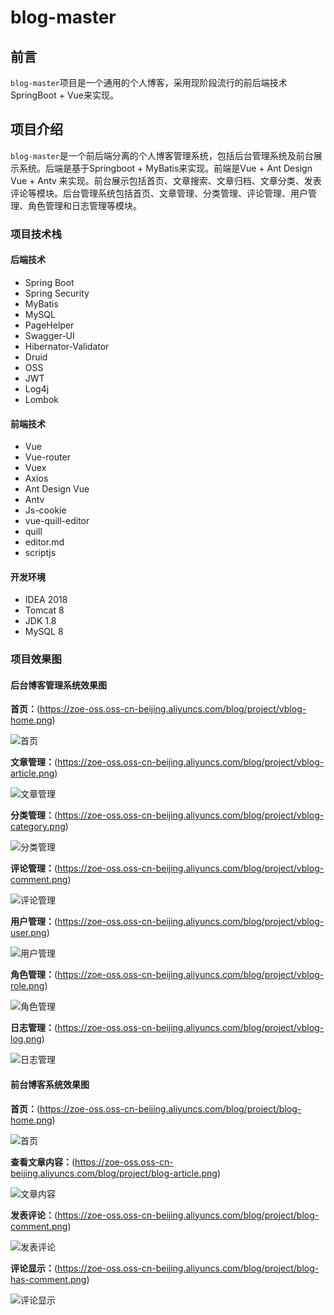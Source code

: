 # blog-master
## 前言

`blog-master`项目是一个通用的个人博客，采用现阶段流行的前后端技术SpringBoot + Vue来实现。

## 项目介绍

`blog-master`是一个前后端分离的个人博客管理系统，包括后台管理系统及前台展示系统。后端是基于Springboot + MyBatis来实现。前端是Vue + Ant Design Vue + Antv 来实现。前台展示包括首页、文章搜索、文章归档、文章分类、发表评论等模块。后台管理系统包括首页、文章管理、分类管理、评论管理、用户管理、角色管理和日志管理等模块。

### 项目技术栈

#### 后端技术

- Spring Boot
- Spring Security
- MyBatis
- MySQL
- PageHelper
- Swagger-UI
- Hibernator-Validator
- Druid
- OSS
- JWT
- Log4j
- Lombok

#### 前端技术

- Vue
- Vue-router
- Vuex
- Axios
- Ant Design Vue
- Antv
- Js-cookie
- vue-quill-editor
- quill
- editor.md
- scriptjs

#### 开发环境

- IDEA 2018
- Tomcat 8
- JDK 1.8
- MySQL 8



### 项目效果图

#### 后台博客管理系统效果图

**首页：**(https://zoe-oss.oss-cn-beijing.aliyuncs.com/blog/project/vblog-home.png)

![首页](https://zoe-oss.oss-cn-beijing.aliyuncs.com/blog/project/vblog-home.png)

**文章管理：**(https://zoe-oss.oss-cn-beijing.aliyuncs.com/blog/project/vblog-article.png)

![文章管理](https://zoe-oss.oss-cn-beijing.aliyuncs.com/blog/project/vblog-article.png)

**分类管理：**(https://zoe-oss.oss-cn-beijing.aliyuncs.com/blog/project/vblog-category.png)

![分类管理](https://zoe-oss.oss-cn-beijing.aliyuncs.com/blog/project/vblog-category.png)

**评论管理：**(https://zoe-oss.oss-cn-beijing.aliyuncs.com/blog/project/vblog-comment.png)

![评论管理](https://zoe-oss.oss-cn-beijing.aliyuncs.com/blog/project/vblog-comment.png)

**用户管理：**(https://zoe-oss.oss-cn-beijing.aliyuncs.com/blog/project/vblog-user.png)

![用户管理](https://zoe-oss.oss-cn-beijing.aliyuncs.com/blog/project/vblog-user.png)

**角色管理：**(https://zoe-oss.oss-cn-beijing.aliyuncs.com/blog/project/vblog-role.png)

![角色管理](https://zoe-oss.oss-cn-beijing.aliyuncs.com/blog/project/vblog-role.png)

**日志管理：**(https://zoe-oss.oss-cn-beijing.aliyuncs.com/blog/project/vblog-log.png)

![日志管理](https://zoe-oss.oss-cn-beijing.aliyuncs.com/blog/project/vblog-log.png)



#### 前台博客系统效果图

**首页：**(https://zoe-oss.oss-cn-beijing.aliyuncs.com/blog/project/blog-home.png)

![首页](https://zoe-oss.oss-cn-beijing.aliyuncs.com/blog/project/blog-home.png)

**查看文章内容：**(https://zoe-oss.oss-cn-beijing.aliyuncs.com/blog/project/blog-article.png)

![文章内容](https://zoe-oss.oss-cn-beijing.aliyuncs.com/blog/project/blog-article.png)

**发表评论：**(https://zoe-oss.oss-cn-beijing.aliyuncs.com/blog/project/blog-comment.png)

![发表评论](https://zoe-oss.oss-cn-beijing.aliyuncs.com/blog/project/blog-comment.png)

**评论显示：**(https://zoe-oss.oss-cn-beijing.aliyuncs.com/blog/project/blog-has-comment.png)

![评论显示](https://zoe-oss.oss-cn-beijing.aliyuncs.com/blog/project/blog-has-comment.png)







